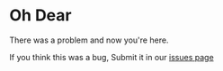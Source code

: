 # Oh Dear

There was a problem and now you're here.

If you think this was a bug, Submit it in our [issues page](https://github.com/Wyliemaster/gddocs)
